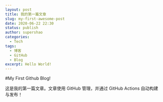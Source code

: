 ```yaml
---
layout: post
title: 我的第一篇文章
slug: my-first-awesome-post
date: 2020-06-22 22:30
status: publish
author: supershao
categories: 
  - Tech
tags: 
  - 博客
  - GitHub
  - Blog
excerpt: Hello World!
---
```


#My First Github Blog!

这是我的第一篇文章。文章使用 GitHub 管理，并通过 GitHub Actions 自动构建与发布！
